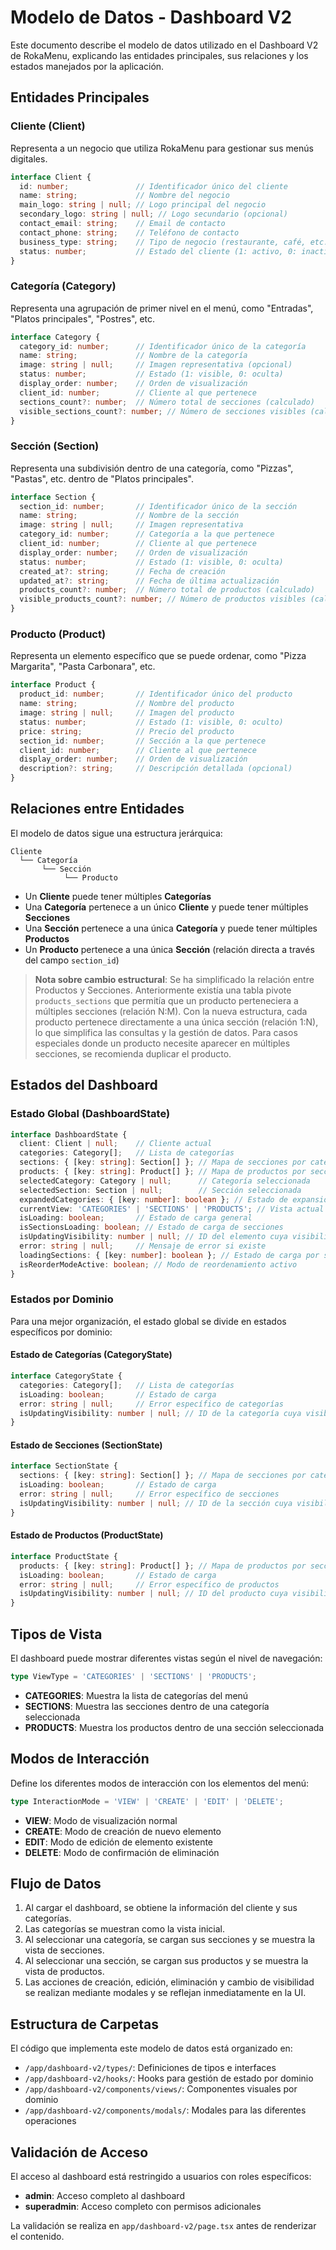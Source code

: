 # Modelo de Datos - Dashboard V2

Este documento describe el modelo de datos utilizado en el Dashboard V2 de RokaMenu, explicando las entidades principales, sus relaciones y los estados manejados por la aplicación.

## Entidades Principales

### Cliente (Client)

Representa a un negocio que utiliza RokaMenu para gestionar sus menús digitales.

```typescript
interface Client {
  id: number;               // Identificador único del cliente
  name: string;             // Nombre del negocio
  main_logo: string | null; // Logo principal del negocio
  secondary_logo: string | null; // Logo secundario (opcional)
  contact_email: string;    // Email de contacto
  contact_phone: string;    // Teléfono de contacto
  business_type: string;    // Tipo de negocio (restaurante, café, etc.)
  status: number;           // Estado del cliente (1: activo, 0: inactivo)
}
```

### Categoría (Category)

Representa una agrupación de primer nivel en el menú, como "Entradas", "Platos principales", "Postres", etc.

```typescript
interface Category {
  category_id: number;      // Identificador único de la categoría
  name: string;             // Nombre de la categoría
  image: string | null;     // Imagen representativa (opcional)
  status: number;           // Estado (1: visible, 0: oculta)
  display_order: number;    // Orden de visualización
  client_id: number;        // Cliente al que pertenece
  sections_count?: number;  // Número total de secciones (calculado)
  visible_sections_count?: number; // Número de secciones visibles (calculado)
}
```

### Sección (Section)

Representa una subdivisión dentro de una categoría, como "Pizzas", "Pastas", etc. dentro de "Platos principales".

```typescript
interface Section {
  section_id: number;       // Identificador único de la sección
  name: string;             // Nombre de la sección
  image: string | null;     // Imagen representativa
  category_id: number;      // Categoría a la que pertenece
  client_id: number;        // Cliente al que pertenece
  display_order: number;    // Orden de visualización
  status: number;           // Estado (1: visible, 0: oculta)
  created_at?: string;      // Fecha de creación
  updated_at?: string;      // Fecha de última actualización
  products_count?: number;  // Número total de productos (calculado)
  visible_products_count?: number; // Número de productos visibles (calculado)
}
```

### Producto (Product)

Representa un elemento específico que se puede ordenar, como "Pizza Margarita", "Pasta Carbonara", etc.

```typescript
interface Product {
  product_id: number;       // Identificador único del producto
  name: string;             // Nombre del producto
  image: string | null;     // Imagen del producto
  status: number;           // Estado (1: visible, 0: oculto)
  price: string;            // Precio del producto
  section_id: number;       // Sección a la que pertenece
  client_id: number;        // Cliente al que pertenece
  display_order: number;    // Orden de visualización
  description?: string;     // Descripción detallada (opcional)
}
```

## Relaciones entre Entidades

El modelo de datos sigue una estructura jerárquica:

```
Cliente
  └── Categoría
       └── Sección
            └── Producto
```

- Un **Cliente** puede tener múltiples **Categorías**
- Una **Categoría** pertenece a un único **Cliente** y puede tener múltiples **Secciones**
- Una **Sección** pertenece a una única **Categoría** y puede tener múltiples **Productos**
- Un **Producto** pertenece a una única **Sección** (relación directa a través del campo `section_id`)

> **Nota sobre cambio estructural**: Se ha simplificado la relación entre Productos y Secciones. Anteriormente existía una tabla pivote `products_sections` que permitía que un producto perteneciera a múltiples secciones (relación N:M). Con la nueva estructura, cada producto pertenece directamente a una única sección (relación 1:N), lo que simplifica las consultas y la gestión de datos. Para casos especiales donde un producto necesite aparecer en múltiples secciones, se recomienda duplicar el producto.

## Estados del Dashboard

### Estado Global (DashboardState)

```typescript
interface DashboardState {
  client: Client | null;    // Cliente actual
  categories: Category[];   // Lista de categorías
  sections: { [key: string]: Section[] }; // Mapa de secciones por categoría
  products: { [key: string]: Product[] }; // Mapa de productos por sección
  selectedCategory: Category | null;      // Categoría seleccionada
  selectedSection: Section | null;        // Sección seleccionada
  expandedCategories: { [key: number]: boolean }; // Estado de expansión de categorías
  currentView: 'CATEGORIES' | 'SECTIONS' | 'PRODUCTS'; // Vista actual
  isLoading: boolean;       // Estado de carga general
  isSectionsLoading: boolean; // Estado de carga de secciones
  isUpdatingVisibility: number | null; // ID del elemento cuya visibilidad se está actualizando
  error: string | null;     // Mensaje de error si existe
  loadingSections: { [key: number]: boolean }; // Estado de carga por sección
  isReorderModeActive: boolean; // Modo de reordenamiento activo
}
```

### Estados por Dominio

Para una mejor organización, el estado global se divide en estados específicos por dominio:

#### Estado de Categorías (CategoryState)

```typescript
interface CategoryState {
  categories: Category[];   // Lista de categorías
  isLoading: boolean;       // Estado de carga
  error: string | null;     // Error específico de categorías
  isUpdatingVisibility: number | null; // ID de la categoría cuya visibilidad se está actualizando
}
```

#### Estado de Secciones (SectionState)

```typescript
interface SectionState {
  sections: { [key: string]: Section[] }; // Mapa de secciones por categoría
  isLoading: boolean;       // Estado de carga
  error: string | null;     // Error específico de secciones
  isUpdatingVisibility: number | null; // ID de la sección cuya visibilidad se está actualizando
}
```

#### Estado de Productos (ProductState)

```typescript
interface ProductState {
  products: { [key: string]: Product[] }; // Mapa de productos por sección
  isLoading: boolean;       // Estado de carga
  error: string | null;     // Error específico de productos
  isUpdatingVisibility: number | null; // ID del producto cuya visibilidad se está actualizando
}
```

## Tipos de Vista

El dashboard puede mostrar diferentes vistas según el nivel de navegación:

```typescript
type ViewType = 'CATEGORIES' | 'SECTIONS' | 'PRODUCTS';
```

- **CATEGORIES**: Muestra la lista de categorías del menú
- **SECTIONS**: Muestra las secciones dentro de una categoría seleccionada
- **PRODUCTS**: Muestra los productos dentro de una sección seleccionada

## Modos de Interacción

Define los diferentes modos de interacción con los elementos del menú:

```typescript
type InteractionMode = 'VIEW' | 'CREATE' | 'EDIT' | 'DELETE';
```

- **VIEW**: Modo de visualización normal
- **CREATE**: Modo de creación de nuevo elemento
- **EDIT**: Modo de edición de elemento existente
- **DELETE**: Modo de confirmación de eliminación

## Flujo de Datos

1. Al cargar el dashboard, se obtiene la información del cliente y sus categorías.
2. Las categorías se muestran como la vista inicial.
3. Al seleccionar una categoría, se cargan sus secciones y se muestra la vista de secciones.
4. Al seleccionar una sección, se cargan sus productos y se muestra la vista de productos.
5. Las acciones de creación, edición, eliminación y cambio de visibilidad se realizan mediante modales y se reflejan inmediatamente en la UI.

## Estructura de Carpetas

El código que implementa este modelo de datos está organizado en:

- `/app/dashboard-v2/types/`: Definiciones de tipos e interfaces
- `/app/dashboard-v2/hooks/`: Hooks para gestión de estado por dominio
- `/app/dashboard-v2/components/views/`: Componentes visuales por dominio
- `/app/dashboard-v2/components/modals/`: Modales para las diferentes operaciones

## Validación de Acceso

El acceso al dashboard está restringido a usuarios con roles específicos:
- **admin**: Acceso completo al dashboard
- **superadmin**: Acceso completo con permisos adicionales

La validación se realiza en `app/dashboard-v2/page.tsx` antes de renderizar el contenido. 